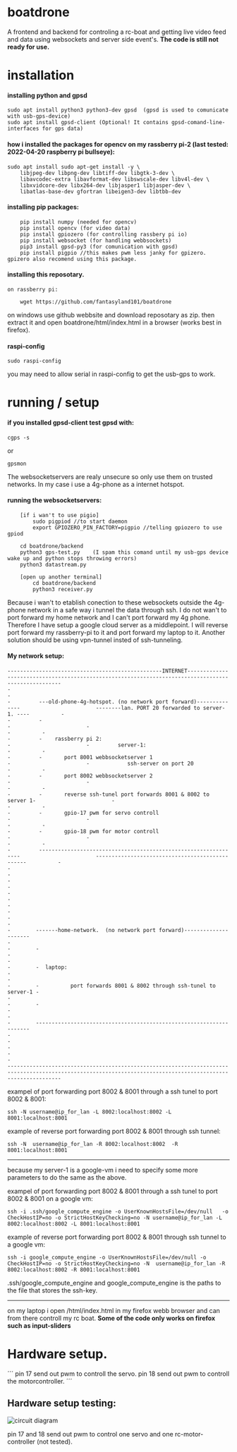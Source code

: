 # boatdrone
A frontend and backend for controling a rc-boat and getting live video feed and data using websockets and server side event's.
**The code is still not ready for use.**

# installation
#### installing python and gpsd
```
sudo apt install python3 python3-dev gpsd  (gpsd is used to comunicate with usb-gps-device)
sudo apt install gpsd-client (Optional! It contains gpsd-comand-line-interfaces for gps data)
```
#### how i installed the packages for opencv on my rassberry pi-2 (last tested: 2022-04-20 raspberry pi bullseye):
```
sudo apt install sudo apt-get install -y \
	libjpeg-dev libpng-dev libtiff-dev libgtk-3-dev \
	libavcodec-extra libavformat-dev libswscale-dev libv4l-dev \
	libxvidcore-dev libx264-dev libjasper1 libjasper-dev \
	libatlas-base-dev gfortran libeigen3-dev libtbb-dev
```
#### installing pip packages:
```
	pip install numpy (needed for opencv)
	pip install opencv (for video data)
	pip install gpiozero (for controlling rassbery pi io)
	pip install websocket (for handling webbsockets)
	pip3 install gpsd-py3 (for comunication with gpsd)
	pip install pigpio //this makes pwm less janky for gpizero. gpizero also recomend using this package. 
```
#### installing this reposotary.
	on rassberry pi: 
```
	wget https://github.com/fantasyland101/boatdrone
```
on windows use github webbsite and download reposotary as zip. then extract it and open boatdrone/html/index.html in a browser (works best in firefox). 
#### raspi-config
```
sudo raspi-config
```
you may need to allow serial in raspi-config to get the usb-gps to work.
# running / setup
#### if you installed gpsd-client test gpsd with: 
```
cgps -s 
```
or
```
gpsmon
```
The websocketservers are realy unsecure so only use them on trusted networks.
In my case i use a 4g-phone as a internet hotspot.
#### running the websocketservers:
```
	[if i wan't to use pigio]
		sudo pigpiod //to start daemon
		export GPIOZERO_PIN_FACTORY=pigpio //telling gpiozero to use gpiod

	cd boatdrone/backend
	python3 gps-test.py    (I spam this comand until my usb-gps device wake up and python stops throwing errors)
	python3 datastream.py
	
	[open up another terminal]
		cd boatdrone/backend
		python3 receiver.py
```
Because i wan't to etablish conection to these websockets outside the 4g-phone network in a safe way i tunnel the data through ssh.
I do not wan't to port forward my home network and I can't port forward my 4g phone.
Therefore I have setup a google cloud server as a middlepoint.
I will reverse port forward my rassberry-pi to it and port forward my laptop to it.
Another solution should be using vpn-tunnel insted of ssh-tunneling. 

#### My network setup:
```
-------------------------------------------------INTERNET----------------------------------------------------------------------------------------------------
-                                                                                                                                                           -
-         ---old-phone-4g-hotspot. (no network port forward)--------------                        --------lan. PORT 20 forwarded to server-1. ----          -
-         -                                                              -                        -                                              -          -
-         -    rassberry pi 2:                                           -                        -         server-1:                            -          -
-         -       port 8001 webbsocketserver 1                           -                        -            ssh-server on port 20             -          -       
-         -       port 8002 webbsocketserver 2                           -                        -                                              -          -
-         -       reverse ssh-tunel port forwards 8001 & 8002 to server 1-                        -                                              -          -       
-         -       gpio-17 pwm for servo controll                         -                        -                                              -          -
-         -       gpio-18 pwm for motor controll                         -                        -                                              -          -
-         ----------------------------------------------------------------                        ------------------------------------------------          -
-                                                                                                                                                           -
-                                                                                                                                                           - 
-                                                                                                                                                           -
-                                                                                                                                                           - 
-                                                                                                                                                           -
-        -------home-network.  (no network port forward)---------------------                                                                               -
-        -                                                                  -                                                                               - 
-        -	laptop:                                                     -                                                                               -
-        -          port forwards 8001 & 8002 through ssh-tunel to server-1 -                                                                               - 
-        -                                                                  -                                                                               - 
-        --------------------------------------------------------------------                                                                               -
-                                                                                                                                                           -
-                                                                                                                                                           -
-------------------------------------------------------------------------------------------------------------------------------------------------------------

```
exampel of port forwarding port 8002 & 8001 through a ssh tunel to port 8002 & 8001:
```
ssh -N username@ip_for_lan -L 8002:localhost:8002 -L  8001:localhost:8001
```
example of reverse port forwarding port 8002 & 8001 through ssh tunnel:
```
ssh -N  username@ip_for_lan -R 8002:localhost:8002  -R 8001:localhost:8001
```
---

because my server-1 is a google-vm i need to specify some more parameters to do the same as the above.

exampel of port forwarding port 8002 & 8001 through a ssh tunel to port 8002 & 8001 on a google vm:
```
ssh -i .ssh/google_compute_engine -o UserKnownHostsFile=/dev/null   -o CheckHostIP=no -o StrictHostKeyChecking=no -N username@ip_for_lan -L 8002:localhost:8002 -L 8001:localhost:8001
```

example of reverse port forwarding port 8002 & 8001 through ssh tunnel to a google vm:
```
ssh -i google_compute_engine -o UserKnownHostsFile=/dev/null -o CheckHostIP=no -o StrictHostKeyChecking=no -N  username@ip_for_lan -R 8002:localhost:8002 -R 8001:localhost:8001 
```
.ssh/google_compute_engine and google_compute_engine is the paths to the file that stores the ssh-key.

---

on my laptop i open /html/index.html in my firefox webb browser and can from there controll my rc boat. 
**Some of the code only works on firefox such as input-sliders**

# Hardware setup.
´´´
pin 17 send out pwm to controll the servo.
pin 18 send out pwm to controll the motorcontroller.
´´´
## Hardware setup testing:
![circuit diagram](https://github.com/fantasyland101/boatdrone/boat_bb.jpg)

pin 17 and 18 send out pwm to control one servo and one rc-motor-controller (not tested).

